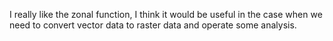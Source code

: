 I really like the zonal function, I think it would be useful in the case when we need to convert vector data to raster data and operate some analysis. 